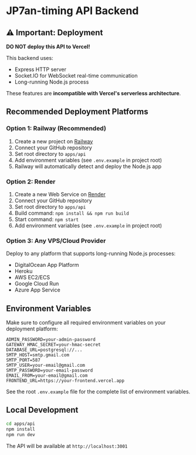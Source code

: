# JP7an-timing API Backend

## ⚠️ Important: Deployment

**DO NOT deploy this API to Vercel!**

This backend uses:
- Express HTTP server
- Socket.IO for WebSocket real-time communication
- Long-running Node.js process

These features are **incompatible with Vercel's serverless architecture**.

## Recommended Deployment Platforms

### Option 1: Railway (Recommended)
1. Create a new project on [Railway](https://railway.app)
2. Connect your GitHub repository
3. Set root directory to `apps/api`
4. Add environment variables (see `.env.example` in project root)
5. Railway will automatically detect and deploy the Node.js app

### Option 2: Render
1. Create a new Web Service on [Render](https://render.com)
2. Connect your GitHub repository
3. Set root directory to `apps/api`
4. Build command: `npm install && npm run build`
5. Start command: `npm start`
6. Add environment variables (see `.env.example` in project root)

### Option 3: Any VPS/Cloud Provider
Deploy to any platform that supports long-running Node.js processes:
- DigitalOcean App Platform
- Heroku
- AWS EC2/ECS
- Google Cloud Run
- Azure App Service

## Environment Variables

Make sure to configure all required environment variables on your deployment platform:

```
ADMIN_PASSWORD=your-admin-password
GATEWAY_HMAC_SECRET=your-hmac-secret
DATABASE_URL=postgresql://...
SMTP_HOST=smtp.gmail.com
SMTP_PORT=587
SMTP_USER=your-email@gmail.com
SMTP_PASSWORD=your-email-password
EMAIL_FROM=your-email@gmail.com
FRONTEND_URL=https://your-frontend.vercel.app
```

See the root `.env.example` file for the complete list of environment variables.

## Local Development

```bash
cd apps/api
npm install
npm run dev
```

The API will be available at `http://localhost:3001`
